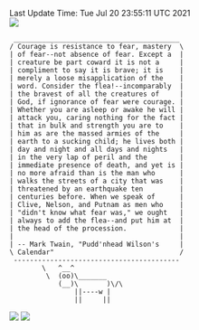 Last Update Time: 
Tue Jul 20 23:55:11 UTC 2021
<br>![](https://img.shields.io/badge/%E5%A4%A7%E5%AE%B6-%E5%AE%89%E5%AE%89-green)<br>
```
 _________________________________________
/ Courage is resistance to fear, mastery  \
| of fear--not absence of fear. Except a  |
| creature be part coward it is not a     |
| compliment to say it is brave; it is    |
| merely a loose misapplication of the    |
| word. Consider the flea!--incomparably  |
| the bravest of all the creatures of     |
| God, if ignorance of fear were courage. |
| Whether you are asleep or awake he will |
| attack you, caring nothing for the fact |
| that in bulk and strength you are to    |
| him as are the massed armies of the     |
| earth to a sucking child; he lives both |
| day and night and all days and nights   |
| in the very lap of peril and the        |
| immediate presence of death, and yet is |
| no more afraid than is the man who      |
| walks the streets of a city that was    |
| threatened by an earthquake ten         |
| centuries before. When we speak of      |
| Clive, Nelson, and Putnam as men who    |
| "didn't know what fear was," we ought   |
| always to add the flea--and put him at  |
| the head of the procession.             |
|                                         |
| -- Mark Twain, "Pudd'nhead Wilson's     |
\ Calendar"                               /
 -----------------------------------------
        \   ^__^
         \  (oo)\_______
            (__)\       )\/\
                ||----w |
                ||     ||
```
![](https://github-readme-stats.vercel.app/api?username=chenlitw)
![](https://github-readme-stats.vercel.app/api/top-langs/?username=chenlitw)
